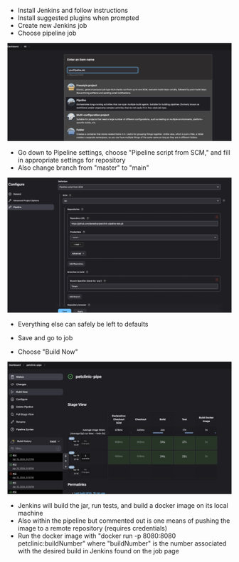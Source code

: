 - Install Jenkins and follow instructions
- Install suggested plugins when prompted 
- Create new Jenkins job
- Choose pipeline job

![Alt text](./readmeimg/pipelinejob.png "Pipeline Job")

- Go down to Pipeline settings, choose "Pipeline script from SCM," and fill in appropriate settings for repository
- Also change branch from "master" to "main"

![Alt text](./readmeimg/pipelineconfig.png "Pipeline Config")

- Everything else can safely be left to defaults

- Save and go to job
- Choose "Build Now"

![Alt text](./readmeimg/jobpage.png "Build Job")

- Jenkins will build the jar, run tests, and build a docker image on its local machine
- Also within the pipeline but commented out is one means of pushing the image to a remote repository (requires credentials)
- Run the docker image with "docker run -p 8080:8080 petclinic:buildNumber" where "buildNumber" is the number associated with the desired build in Jenkins found on the job page